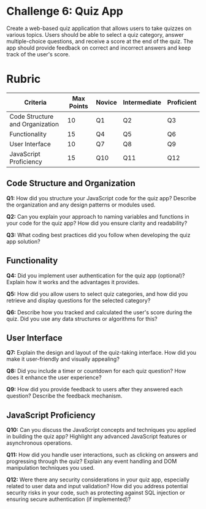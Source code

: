 # Challenge 6: Quiz App

Create a web-based quiz application that allows users to take quizzes on various topics. Users should be able to select a quiz category, answer multiple-choice questions, and receive a score at the end of the quiz. The app should provide feedback on correct and incorrect answers and keep track of the user's score.

# Rubric

| Criteria | Max Points | Novice | Intermediate | Proficient |
| --- | --- | --- | --- | --- |
| Code Structure and Organization | 10 | Q1 | Q2 | Q3 |
| Functionality | 15 | Q4 | Q5 | Q6 |
| User Interface | 10 | Q7 | Q8 | Q9 |
| JavaScript Proficiency | 15 | Q10 | Q11 | Q12 |

## **Code Structure and Organization**

**Q1:** How did you structure your JavaScript code for the quiz app? Describe the organization and any design patterns or modules used.

**Q2:** Can you explain your approach to naming variables and functions in your code for the quiz app? How did you ensure clarity and readability?

**Q3:** What coding best practices did you follow when developing the quiz app solution?

## **Functionality**

**Q4:** Did you implement user authentication for the quiz app (optional)? Explain how it works and the advantages it provides.

**Q5:** How did you allow users to select quiz categories, and how did you retrieve and display questions for the selected category?

**Q6:** Describe how you tracked and calculated the user's score during the quiz. Did you use any data structures or algorithms for this?

## **User Interface**

**Q7:** Explain the design and layout of the quiz-taking interface. How did you make it user-friendly and visually appealing?

**Q8:** Did you include a timer or countdown for each quiz question? How does it enhance the user experience?

**Q9:** How did you provide feedback to users after they answered each question? Describe the feedback mechanism.

## **JavaScript Proficiency**

**Q10:** Can you discuss the JavaScript concepts and techniques you applied in building the quiz app? Highlight any advanced JavaScript features or asynchronous operations.

**Q11:** How did you handle user interactions, such as clicking on answers and progressing through the quiz? Explain any event handling and DOM manipulation techniques you used.

**Q12:** Were there any security considerations in your quiz app, especially related to user data and input validation? How did you address potential security risks in your code, such as protecting against SQL injection or ensuring secure authentication (if implemented)?